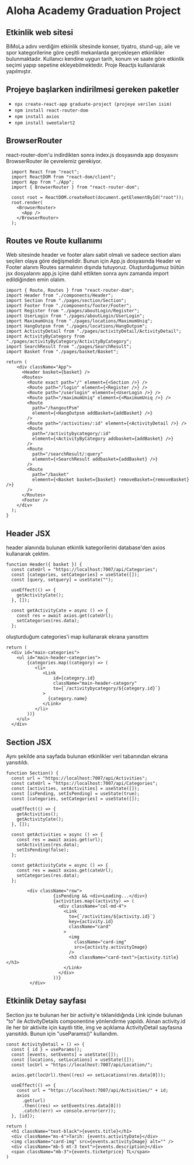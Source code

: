 # Aloha Academy Graduation Project 
## Etkinlik web sitesi
BiMoLa adını verdiğim etkinlik sitesinde konser, tiyatro, stund-up, aile ve spor kategorilerine göre çeşitli mekanlarda gerçekleşen etkinlikler bulunmaktadır. Kullanıcı kendine uygun tarih, konum ve saate göre etkinlik seçimi yapıp sepetine ekleyebilmektedir. Proje Reactjs kullanılarak yapılmıştır.
## Projeye başlarken indirilmesi gereken paketler
- `npx create-react-app graduate-project (projeye verilen isim)`
- `npm install react-router-dom`
- `npm install axios`
- `npm install sweetalert2`
## BrowserRouter
react-router-dom'u indirdikten sonra index.js dosyasında app dosyasını BrowserRouter ile çevrelemiz gerekiyor.
```
  import React from "react";
  import ReactDOM from "react-dom/client";
  import App from "./App";
  import { BrowserRouter } from "react-router-dom";
  
  const root = ReactDOM.createRoot(document.getElementById("root"));
  root.render(
    <BrowserRouter>
      <App />
    </BrowserRouter>
  );
```
## Routes ve Route kullanımı
Web sitesinde header ve footer alanı sabit olmalı ve sadece section alanı seçilen olaya göre değişmelidir. Bunun için App.js dosyasında Header ve Footer alanını Routes sarmalının dışında tutuyoruz. Oluşturduğumuz bütün jsx dosyalarını app.js içine dahil ettikten sonra aynı zamanda import edildiğinden emin olalım.
```
import { Route, Routes } from "react-router-dom";
import Header from "./components/Header";
import Section from "./pages/section/Section";
import Footer from "./components/footer/Footer";
import Register from "./pages/aboutLogin/Register";
import UserLogin from "./pages/aboutLogin/UserLogin";
import MaximumUniq from "./pages/locations/MaximumUniq";
import HangOutpsm from "./pages/locations/HangOutpsm";
import ActivityDetail from "./pages/activityDetail/ActivityDetail";
import ActivityByCategory from "./pages/activityByCategory/ActivityByCategory";
import SearchResult from "./pages/SearchResult";
import Basket from "./pages/basket/Basket";

return (
    <div className="App">
      <Header basket={basket} />
      <Routes>
        <Route exact path="/" element={<Section />} />
        <Route path="/login" element={<Register />} />
        <Route path="/userlogin" element={<UserLogin />} />
        <Route path="/maximumUniq" element={<MaximumUniq />} />
        <Route
          path="/hangoutPsm"
          element={<HangOutpsm addBasket={addBasket} />}
        />
        <Route path="/activities/:id" element={<ActivityDetail />} />
        <Route
          path="/activitybycategory/:id"
          element={<ActivityByCategory addbasket={addBasket} />}
        />
        <Route
          path="/searchResult/:query"
          element={<SearchResult addbasket={addBasket} />}
        />
        <Route
          path="/basket"
          element={<Basket basket={basket} removeBasket={removeBasket} />}
        />
      </Routes>
      <Footer />
    </div>
  );
}
```
## Header JSX
header alanında bulunan etkinlik kategorilerini database'den axios kullanarak çektim.
```
function Header({ basket }) {
  const cateUrl = "https://localhost:7007/api/Categories";
  const [categories, setCategories] = useState([]);
  const [query, setquery] = useState("");

  useEffect(() => {
    getActivityCate();
  }, []);

  const getActivityCate = async () => {
    const res = await axios.get(cateUrl);
    setCategories(res.data);
  };
```
oluşturduğum categories'i map kullanarak ekrana yansıttım
```
return (
  <div id="main-categories">
    <ul id="main-header-categories">
        {categories.map((category) => (
           <li>
              <Link
                  id={category.id}
                  className="main-header-category"
                  to={`/activitybycategory/${category.id}`}
              >
                {category.name}
              </Link>
           </li>
        ))}
    </ul>
  </div>
```
## Section JSX
Aynı şekilde ana sayfada bulunan etkinlikler veri tabanından ekrana yansıtıldı.
```
function Section() {
  const url = "https://localhost:7007/api/Activities";
  const cateUrl = "https://localhost:7007/api/Categories";
  const [activities, setActivities] = useState([]);
  const [isPending, setIsPending] = useState(true);
  const [categories, setCategories] = useState([]);

  useEffect(() => {
    getActivities();
    getActivityCate();
  }, []);

  const getActivities = async () => {
    const res = await axios.get(url);
    setActivities(res.data);
    setIsPending(false);
  };

  const getActivityCate = async () => {
    const res = await axios.get(cateUrl);
    setCategories(res.data);
  };
```
```
        <div className="row">
                  {isPending && <div>Loading...</div>}
                  {activities.map((activity) => (
                    <div className="col-md-4">
                      <Link
                        to={`/activities/${activity.id}`}
                        key={activity.id}
                        className="card"
                      >
                        <img
                          className="card-img"
                          src={activity.activityImage}
                        />
                        <h3 className="card-text">{activity.title}</h3>
                      </Link>
                    </div>
                  ))}
         </div>
```
## Etkinlik Detay sayfası
Section jsx te bulunan her bir activity'e tıklanıldığında Link içinde bulunan "to" ile ActivityDetails componentine yönlendirme yapıldı. Alınan activity.id ile her bir aktivite için kayıtlı title, img ve açıklama ActivityDetail sayfasına yansıtıldı. Bunun için "useParams()" kullandım.
```
const ActivityDetail = () => {
  const { id } = useParams();
  const [events, setEvents] = useState([]);
  const [locations, setLocations] = useState([]);
  const locUrl = "https://localhost:7007/api/Location/";

  axios.get(locUrl).then((res) => setLocations(res.data[0]));

  useEffect(() => {
    const url = "https://localhost:7007/api/Activities/" + id;
    axios
      .get(url)
      .then((res) => setEvents(res.data[0]))
      .catch((err) => console.error(err));
  }, [id]);
```
```
return (
  <h1 className="text-black">{events.title}</h1>
  <div className="ms-4">Tarih: {events.activityDate}</div>
  <img className="card-img" src={events.activityImage} alt="" />
  <div className="mb-5 mt-3 text">{events.description}</div>
  <span className="mb-3">{events.ticketprice} TL</span>
)
```
